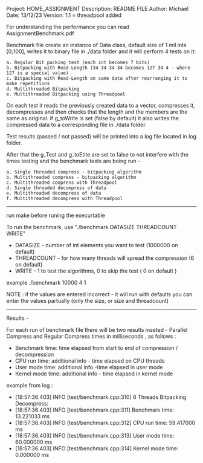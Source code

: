 Project:      HOME_ASSIGNMENT
Description:  README FILE
Author:       Michael
Date:         13/12/23
Version:      1.1 = threadpool added

For understanding the performance you can read AssignmentBenchmark.pdf

Benchmark file create an instance of Data class, default size of 1 mil ints [0;100],
writes it to binary file in ./data folder and it will perform 4 tests on it:

    a. Regular Bit packing test (each int becomes 7 bits)
    b. Bitpacking with Read-Length (34 34 34 34 becomes 127 34 4 - where 127 is a special value)
    c. Bitpacking with Read-Length on same data after rearranging it to make repetitions
    d. Multithreaded Bitpacking
    e. Multithreaded Bitpacking using Threadpool

On each test it reads the previously created data to a vector, compresses it, 
decompresses and then checks that the length and the members are the same as original.
if g_toWrite is set (false by default) it also writes the compressed data to a 
corresponding file in ./data folder.

Test results (passed / not passed) will be printed into a log file located in log
folder.

After that the g_Test and g_toEtite are set to false to not interfere with the 
times testing and the benchmark tests are being run - 

    a. Single threaded compress - bitpacking algorithm
    b. Multithreaded compress - bitpacking algorithm
    c. Multithreaded compress with Threadpool 
    d. Single threaded decompress of data
    e. Multithreaded decompress of data
    f. Multithreaded decompress with Threadpool 

********************************************************************************
run make before runing the execurtable

To run the benchmark, use "./benchmark DATASIZE THREADCOUNT WRITE"

* DATASIZE - number of int elements you want to test (1000000 on default)
* THREADCOUNT - for how many threads will spread the compression (6 on default)
* WRITE - 1 to test the algorithms, 0 to skip the test ( 0 on default )

example ./benchmark 10000 4 1

NOTE :  if the values are entered incorrect - it will run with defaults
        you can enter the values partually (only the size, or size and threadcount)

********************************************************************************

Results -

For each run of benchmark file there will be two results inseted - Parallel Compress 
and Regular Compress times in milliseconds , as follows :

* Benchmark time:   time elapsed from start to end of compression / decompression
* CPU run time:     additional info - time elapsed on CPU threads
* User mode time:   additional info -time elapsed in user mode
* Kernel mode time: additional info -  time elapsed in kernel mode 

example from log :
* [18:57:36.403] INFO [test/benchmark.cpp:310] 6 Threads Bitpacking Decompress: 
* [18:57:36.403] INFO [test/benchmark.cpp:311] Benchmark time:   13.221033 ms
* [18:57:36.403] INFO [test/benchmark.cpp:312] CPU run time:     59.417000 ms
* [18:57:36.403] INFO [test/benchmark.cpp:313] User mode time:   60.000000 ms
* [18:57:36.403] INFO [test/benchmark.cpp:314] Kernel mode time: 0.000000 ms

